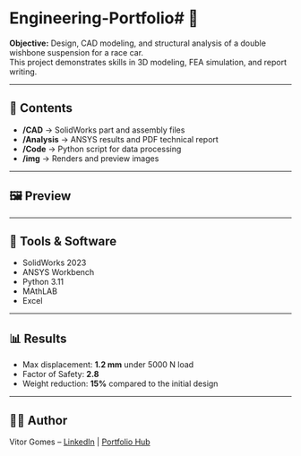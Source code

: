# Engineering-Portfolio# 🚗 

**Objective:** Design, CAD modeling, and structural analysis of a double wishbone suspension for a race car.  
This project demonstrates skills in 3D modeling, FEA simulation, and report writing.

---

## 📂 Contents
- **/CAD** → SolidWorks part and assembly files  
- **/Analysis** → ANSYS results and PDF technical report  
- **/Code** → Python script for data processing  
- **/img** → Renders and preview images  

---

## 🖼️ Preview


---

## 🔧 Tools & Software
- SolidWorks 2023  
- ANSYS Workbench  
- Python 3.11
- MAthLAB
- Excel

---

## 📊 Results
- Max displacement: **1.2 mm** under 5000 N load  
- Factor of Safety: **2.8**  
- Weight reduction: **15%** compared to the initial design  

---

## 👨‍💻 Author
Vitor Gomes – [LinkedIn](https://www.linkedin.com/in/SEU-LINK) | [Portfolio Hub](https://github.com/SEU-USUARIO)

